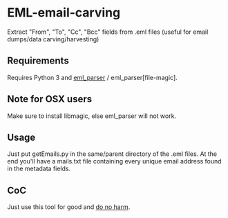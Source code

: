 # EML-email-carving
Extract "From", "To", "Cc", "Bcc" fields from .eml files (useful for email dumps/data carving/harvesting)

## Requirements
Requires Python 3 and [eml_parser](https://github.com/GOVCERT-LU/eml_parser) / eml_parser[file-magic].

## Note for OSX users
Make sure to install libmagic, else eml_parser will not work.

## Usage
Just put getEmails.py in the same/parent directory of the .eml files. At the end you'll have a mails.txt file containing every unique email address found in the metadata fields.

## CoC
Just use this tool for good and [do no harm](https://github.com/raisely/NoHarm).
